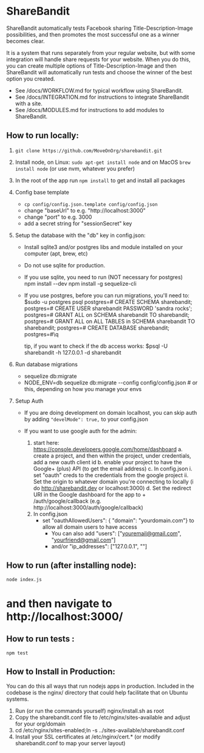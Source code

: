 ShareBandit
===========

ShareBandit automatically tests Facebook sharing Title-Description-Image possibilities, and then promotes the most successful one as a winner becomes clear.

It is a system that runs separately from your regular website, but with some integration will handle share requests for your website.  When you do this, you can create multiple options of Title-Description-Image and then ShareBandit will automatically run tests and choose the winner of the best option you created.

* See /docs/WORKFLOW.md for typical workflow using ShareBandit.
* See /docs/INTEGRATION.md for instructions to integrate ShareBandit with a site.
* See /docs/MODULES.md for instructions to add modules to ShareBandit.

How to run locally:
-------------------

1. `git clone https://github.com/MoveOnOrg/sharebandit.git`

2. Install node, on Linux: `sudo apt-get install node` and on MacOS `brew install node` (or use nvm, whatever you prefer)

3. In the root of the app run `npm install` to get and install all packages

4. Config base template
   * `cp config/config.json.template config/config.json`
   * change "baseUrl" to e.g. "http://localhost:3000"
   * change "port" to e.g. 3000
   * add a secret string for "sessionSecret" key

5. Setup the database with the "db" key in config.json:
   * Install sqlite3 and/or postgres libs and module installed on your computer (apt, brew, etc)
   * Do not use sqlite for production.
   * If you use sqlite, you need to run
      (NOT necessary for postgres)   
      npm install --dev
      npm install -g sequelize-cli
   * If you use postgres, before you can run migrations, you'll need to:
      $sudo -u postgres psql
      postgres=# CREATE SCHEMA sharebandit;
      postgres=# CREATE USER sharebandit PASSWORD 'sandra rocks';
      postgres=# GRANT ALL on SCHEMA sharebandit TO sharebandit;
      postgres=# GRANT ALL on ALL TABLES in SCHEMA sharebandit TO sharebandit;
      postgres=# CREATE DATABASE sharebandit;
      postgres=#\q

      tip, if you want to check if the db access works: $psql -U sharebandit -h 127.0.0.1 -d sharebandit

6. Run database migrations
   * sequelize db:migrate
   * NODE_ENV=db sequelize db:migrate --config config/config.json # or this, depending on how you manage your envs

7. Setup Auth
   * If you are doing development on domain localhost,
     you can skip auth by adding `"develMode": true,` to your config.json
   * If you want to use google auth for the admin:

     1. start here: https://console.developers.google.com/home/dashboard
        a. create a project, and then within the project, under credentials, add a new oauth client id
        b. enable your project to have the Google+ (plus) API (to get the email address)
        c. In config.json
           i. set "oauth" creds to the credentials from the google project
           ii. Set the origin to whatever domain you're connecting to locally (i do http://sharebandit.dev or localhost:3000)
        d. Set the redirect URI in the Google dashboard for the app
           to <baseUrl> + /auth/google/callback (e.g. http://localhost:3000/auth/google/callback)
     2. In config.json
        * set "oauthAllowedUsers": { "domain": "yourdomain.com"} to allow all domain users to have access
          * You can also add "users": ["youremail@gmail.com", "yourfriend@gmail.com"]
          *  and/or "ip_addresses": ["127.0.0.1", "<whitelisted ip addresses>"]

How to run (after installing node):
-----------------------------------

   `node index.js`
   # and then navigate to http://localhost:3000/

How to run tests :
------------------

   `npm test`

How to Install in Production:
-----------------------------

You can do this all ways that run nodejs apps in production.
Included in the codebase is the nginx/ directory that could help facilitate that
on Ubuntu systems.

1. Run (or run the commands yourself) nginx/install.sh as root
2. Copy the sharebandit.conf file to /etc/nginx/sites-available and adjust for your org/domain
3. cd /etc/nginx/sites-enabled;ln -s ../sites-available/sharebandit.conf
4. Install your SSL certificates at /etc/nginx/cert.* (or modify sharebandit.conf to map your server layout)
